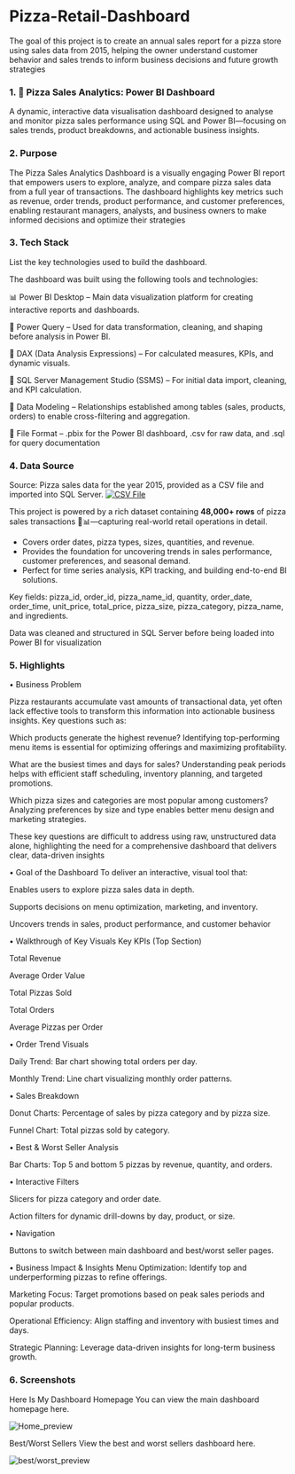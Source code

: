 # Pizza-Retail-Dashboard
 The goal of this project is to create an annual sales report for a pizza store using sales data from 2015, helping the owner understand customer behavior and sales trends to inform business decisions and future growth strategies
 
### 1.	🍕 Pizza Sales Analytics: Power BI Dashboard
A dynamic, interactive data visualisation dashboard designed to analyse and monitor pizza sales performance using SQL and Power BI—focusing on sales trends, product breakdowns, and actionable business insights.
### 2.	 Purpose
The Pizza Sales Analytics Dashboard is a visually engaging Power BI report that empowers users to explore, analyze, and compare pizza sales data from a full year of transactions. The dashboard highlights key metrics such as revenue, order trends, product performance, and customer preferences, enabling restaurant managers, analysts, and business owners to make informed decisions and optimize their strategies

### 3.	Tech Stack
List the key technologies used to build the dashboard.

The dashboard was built using the following tools and technologies:

📊 Power BI Desktop – Main data visualization platform for creating interactive reports and dashboards.

📂 Power Query – Used for data transformation, cleaning, and shaping before analysis in Power BI.

🧠 DAX (Data Analysis Expressions) – For calculated measures, KPIs, and dynamic visuals.

📝 SQL Server Management Studio (SSMS) – For initial data import, cleaning, and KPI calculation.

🔗 Data Modeling – Relationships established among tables (sales, products, orders) to enable cross-filtering and aggregation.

📁 File Format – .pbix for the Power BI dashboard, .csv for raw data, and .sql for query documentation

### 4.	Data Source
Source: Pizza sales data for the year 2015, provided as a CSV file and imported into SQL Server.
[![CSV File](https://img.shields.io/badge/View_Dataset-pizza_sales.csv-orange)](https://github.com/Monika365/Pizza_Retail_Dashboard/blob/main/pizza_sales.csv)

This project is powered by a rich dataset containing **48,000+ rows** of pizza sales transactions 🍕📊—capturing real-world retail operations in detail.

- Covers order dates, pizza types, sizes, quantities, and revenue.
- Provides the foundation for uncovering trends in sales performance, customer preferences, and seasonal demand.
- Perfect for time series analysis, KPI tracking, and building end-to-end BI solutions.



Key fields: pizza_id, order_id, pizza_name_id, quantity, order_date, order_time, unit_price, total_price, pizza_size, pizza_category, pizza_name, and ingredients.

Data was cleaned and structured in SQL Server before being loaded into Power BI for visualization



### 5.	Highlights

•	Business Problem

Pizza restaurants accumulate vast amounts of transactional data, yet often lack effective tools to transform this information into actionable business insights. Key questions such as:

Which products generate the highest revenue? Identifying top-performing menu items is essential for optimizing offerings and maximizing profitability.

What are the busiest times and days for sales? Understanding peak periods helps with efficient staff scheduling, inventory planning, and targeted promotions.

Which pizza sizes and categories are most popular among customers? Analyzing preferences by size and type enables better menu design and marketing strategies.

These key questions are difficult to address using raw, unstructured data alone, highlighting the need for a comprehensive dashboard that delivers clear, data-driven insights

•	Goal of the Dashboard
To deliver an interactive, visual tool that:

Enables users to explore pizza sales data in depth.

Supports decisions on menu optimization, marketing, and inventory.

Uncovers trends in sales, product performance, and customer behavior

•	Walkthrough of Key Visuals
Key KPIs (Top Section)

Total Revenue

Average Order Value

Total Pizzas Sold

Total Orders

Average Pizzas per Order

•	Order Trend Visuals

Daily Trend: Bar chart showing total orders per day.

Monthly Trend: Line chart visualizing monthly order patterns.

•	Sales Breakdown

Donut Charts: Percentage of sales by pizza category and by pizza size.

Funnel Chart: Total pizzas sold by category.

•	Best & Worst Seller Analysis

Bar Charts: Top 5 and bottom 5 pizzas by revenue, quantity, and orders.

•	Interactive Filters

Slicers for pizza category and order date.

Action filters for dynamic drill-downs by day, product, or size.

•	Navigation

Buttons to switch between main dashboard and best/worst seller pages.

•	 Business Impact & Insights
Menu Optimization: Identify top and underperforming pizzas to refine offerings.

Marketing Focus: Target promotions based on peak sales periods and popular products.

Operational Efficiency: Align staffing and inventory with busiest times and days.

Strategic Planning: Leverage data-driven insights for long-term business growth.

### 6.	Screenshots 
Here Is My Dashboard
Homepage
You can view the main dashboard homepage here. 

![Home_preview](https://github.com/Monika365/Pizza_Retail_Dashboard/blob/main/PizzaSalesHome.png)

Best/Worst Sellers
View the best and worst sellers dashboard here.

![best/worst_preview](https://github.com/Monika365/Pizza_Retail_Dashboard/blob/main/Best%26worst.png)
